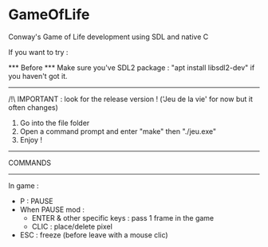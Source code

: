 # GameOfLife
Conway's Game of Life development using SDL and native C

If you want to try :

*** Before ***
Make sure you've SDL2 package : "apt install libsdl2-dev" if you haven't got it.
*** ****** ***

/!\ IMPORTANT : look for the release version ! ('Jeu de la vie' for now but it often changes)
1) Go into the file folder
2) Open a command prompt and enter "make" then "./jeu.exe"
3) Enjoy !

**************
COMMANDS
**************
In game :
  - P : PAUSE
  - When PAUSE mod :
    * ENTER & other specific keys : pass 1 frame in the game
    * CLIC : place/delete pixel
  - ESC : freeze (before leave with a mouse clic)
  
